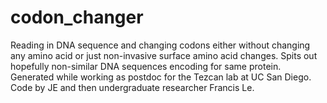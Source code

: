 # codon_changer
Reading in DNA sequence and changing codons either without changing any amino acid or just non-invasive surface amino acid changes. Spits out hopefully non-similar DNA sequences encoding for same protein.
Generated while working as postdoc for the Tezcan lab at UC San Diego. 
Code by JE and then undergraduate researcher Francis Le.
